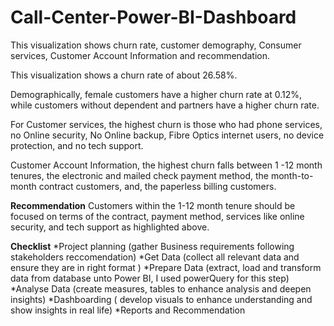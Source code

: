 # Call-Center-Power-BI-Dashboard
This visualization shows churn rate, customer demography, Consumer services, Customer Account Information and recommendation.

This visualization shows a churn rate of about 26.58%. 

Demographically, female customers have a higher churn rate at 0.12%, while customers without dependent and partners have a higher churn rate.

For Customer services, the highest churn is those who had phone services, no Online security, No Online backup, Fibre Optics internet users, no device protection, and no tech support.

Customer Account Information, the highest churn falls between 1 -12 month tenures, the electronic and mailed check payment method, the month-to-month contract customers, and, the paperless billing customers. 

**Recommendation**
Customers within the 1-12 month tenure should be focused on terms of the contract, payment method, services like online security, and tech support as highlighted above.

**Checklist**
*Project planning (gather Business requirements following stakeholders reccomendation)
*Get Data (collect all relevant data and ensure they are in right format )
*Prepare Data (extract, load and transform data from database unto Power BI, I used powerQuery for this step) 
*Analyse Data (create measures, tables to enhance analysis and deepen insights)
*Dashboarding ( develop visuals to enhance understanding and show insights in real life)
*Reports and Recommendation
